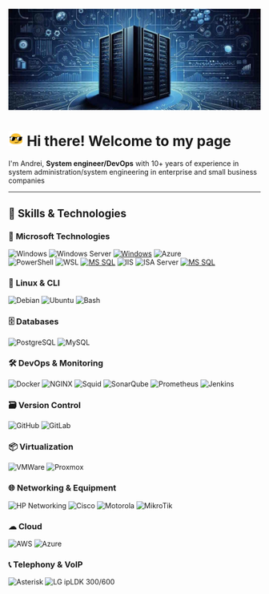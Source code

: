![!Header](https://github.com/KR-Sew/KR-Sew/blob/main/assets/header.jpg)
>
# <img src="/assets/HeaderIco.gif" width="30"> Hi there! Welcome to my page
>
I'm Andrei, **System engineer/DevOps** with 10+ years of experience in system administration/system engineering in enterprise and small business companies
>

---

## 🔧 Skills & Technologies

### 🏢 **Microsoft Technologies**

![Windows](https://custom-icon-badges.demolab.com/badge/Windows-Microsoft-0078D6?style=flat&logo=ms-windows-10&logoColor=white)
![Windows Server](https://custom-icon-badges.demolab.com/badge/Windows%20Server-Microsoft-0078D6?style=flat&logo=ms-windows-server&logoColor=white)
[![Windows](https://custom-icon-badges.demolab.com/badge/Hyper_V-Microsoft-blue?style=flat&logo=icons8-server-ms-hyper-v&logoColor=blue&logoSize=auto&labelColor=grey)](https://www.microsoft.com/en-us/evalcenter/evaluate-hyper-v-server-2019)
![Azure](https://custom-icon-badges.demolab.com/badge/Azure-Microsoft-0078D6?style=flat&logo=microsoftazure&logoColor=white)  
![PowerShell](https://custom-icon-badges.demolab.com/badge/.-PowerShell-blue.svg?style=flat&logo=powershell-core-eyecatch32&logoColor=white)
![WSL](https://img.shields.io/badge/WSL-Microsoft-blue?style=flat&logo=linux&logoColor=white&logoSize=auto&labelColor=4E9A06)
[![MS SQL](https://custom-icon-badges.demolab.com/badge/SQL_Server-Microsoft-blue?style=flat&logo=microsoft-sql-server&logoColor=red&logoSize=auto&labelColor=e1e5ee)](https://www.microsoft.com/en-us/sql-server/sql-server-downloads)
![IIS](https://custom-icon-badges.demolab.com/badge/IIS-Microsoft-0078D6?style=flat&logo=microsoft-iis-server&logoColor=white)
![ISA Server](https://custom-icon-badges.demolab.com/badge/ISA%20Server-Microsoft-0078D6?style=flat&logo=windows-forefront-isa&logoColor=white)
[![MS SQL](https://custom-icon-badges.demolab.com/badge/Biztalk_Server-Microsoft-blue?style=flat&logo=microsoft-sql-server&logoColor=red&logoSize=auto&labelColor=e1e5ee)](https://www.microsoft.com/en-us/sql-server/sql-server-downloads)

### 🐧 **Linux & CLI**

![Debian](https://img.shields.io/badge/Debian-A81D33?style=flat&logo=debian&logoColor=white)
![Ubuntu](https://img.shields.io/badge/Ubuntu-E95420?style=flat&logo=ubuntu&logoColor=white)
![Bash](https://img.shields.io/badge/Bash-4EAA25?style=flat&logo=gnubash&logoColor=white)  

### 🗄 **Databases**

![PostgreSQL](https://img.shields.io/badge/PostgreSQL-336791?style=flat&logo=postgresql&logoColor=white&logoSize=auto&labelColor=5197e1)
![MySQL](https://img.shields.io/badge/MySQL-4479A0?style=flat&logo=mysql&logoColor=white&logoSize=auto&labelColor=336791)  

### 🛠 **DevOps & Monitoring**

![Docker](https://img.shields.io/badge/Docker-2496ED?style=flat&logo=docker&logoColor=white)
![NGINX](https://img.shields.io/badge/NGINX-009639?style=flat&logo=nginx&logoColor=white)
![Squid](https://custom-icon-badges.demolab.com/badge/Squid-042a2b?style=flat&logo=icons8-squid-16&logoColor=white&logoSize=auto&labelColor=54f2f2)
![SonarQube](https://img.shields.io/badge/SonarQube-4E9BCD?style=flat&logo=sonarqube&logoColor=white&logoSize=auto&labelColor=607078)
![Prometheus](https://img.shields.io/badge/Prometheus-E6522C?style=flat&logo=prometheus&logoColor=white&logoSize=auto&labelColor=607078)
![Jenkins](https://img.shields.io/badge/Jenkins-D24939?style=flat&logo=jenkins&logoColor=white&logoSize=auto&labelColor=607078)  

### 🗃 **Version Control**

![GitHub](https://img.shields.io/badge/GitHub-181717?style=flat&logo=github&logoColor=white)
![GitLab](https://img.shields.io/badge/GitLab-FC6D26?style=flat&logo=gitlab&logoColor=white)  

### 📦 **Virtualization**

![VMWare](https://img.shields.io/badge/VMWare-607078?style=flat&logo=vmware&logoColor=white)
![Proxmox](https://img.shields.io/badge/Proxmox-E57000?style=flat&logo=proxmox&logoColor=white&logoSize=auto&labelColor=grey)  

### 🌐 **Networking & Equipment**

![HP Networking](https://custom-icon-badges.demolab.com/badge/HP%20Networking-0096D6?style=flat&logo=hp-networking&logoColor=white&logoSize=auto&labelColor=607078)
![Cisco](https://img.shields.io/badge/Cisco-1BA0D7?style=flat&logo=cisco&logoColor=white&logoSize=auto&labelColor=607078)
![Motorola](https://img.shields.io/badge/Motorola%20Wireless-000000?style=flat&logo=motorola&logoColor=white)
![MikroTik](https://img.shields.io/badge/MikroTik-FF0000?style=flat&logo=mikrotik&logoColor=white)

### ☁ **Cloud**

![AWS](https://custom-icon-badges.demolab.com/badge/Cloud-AWS-e95420?style=flat&logo=aws&logoColor=white&logoSize=auto&labelColor=)
![Azure](https://badgen.net/badge/Azure/Microsoft/blue?icon=azure&labelColor=black)  

### 📞 **Telephony & VoIP**

![Asterisk](https://img.shields.io/badge/Asterisk-607078?style=flat&logo=asterisk&logoColor=white&logoSize=auto&labelColor=FF6600)
![LG ipLDK 300/600](https://img.shields.io/badge/LG%20ipLDK%20600-0078D6?style=flat)  
